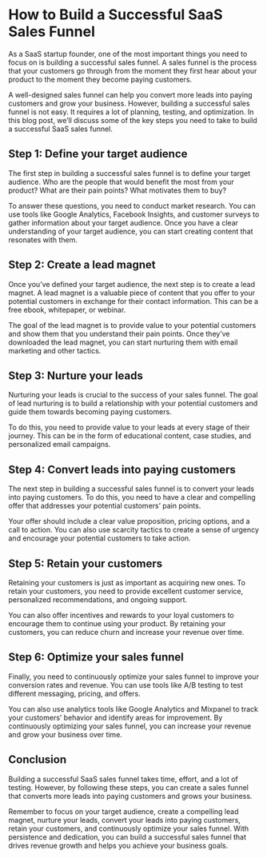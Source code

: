 # How to Build a Successful SaaS Sales Funnel

As a SaaS startup founder, one of the most important things you need to focus on is building a successful sales funnel. A sales funnel is the process that your customers go through from the moment they first hear about your product to the moment they become paying customers.

A well-designed sales funnel can help you convert more leads into paying customers and grow your business. However, building a successful sales funnel is not easy. It requires a lot of planning, testing, and optimization. In this blog post, we’ll discuss some of the key steps you need to take to build a successful SaaS sales funnel.

## Step 1: Define your target audience

The first step in building a successful sales funnel is to define your target audience. Who are the people that would benefit the most from your product? What are their pain points? What motivates them to buy?

To answer these questions, you need to conduct market research. You can use tools like Google Analytics, Facebook Insights, and customer surveys to gather information about your target audience. Once you have a clear understanding of your target audience, you can start creating content that resonates with them.

## Step 2: Create a lead magnet

Once you’ve defined your target audience, the next step is to create a lead magnet. A lead magnet is a valuable piece of content that you offer to your potential customers in exchange for their contact information. This can be a free ebook, whitepaper, or webinar.

The goal of the lead magnet is to provide value to your potential customers and show them that you understand their pain points. Once they’ve downloaded the lead magnet, you can start nurturing them with email marketing and other tactics.

## Step 3: Nurture your leads

Nurturing your leads is crucial to the success of your sales funnel. The goal of lead nurturing is to build a relationship with your potential customers and guide them towards becoming paying customers.

To do this, you need to provide value to your leads at every stage of their journey. This can be in the form of educational content, case studies, and personalized email campaigns.

## Step 4: Convert leads into paying customers

The next step in building a successful sales funnel is to convert your leads into paying customers. To do this, you need to have a clear and compelling offer that addresses your potential customers’ pain points.

Your offer should include a clear value proposition, pricing options, and a call to action. You can also use scarcity tactics to create a sense of urgency and encourage your potential customers to take action.

## Step 5: Retain your customers

Retaining your customers is just as important as acquiring new ones. To retain your customers, you need to provide excellent customer service, personalized recommendations, and ongoing support.

You can also offer incentives and rewards to your loyal customers to encourage them to continue using your product. By retaining your customers, you can reduce churn and increase your revenue over time.

## Step 6: Optimize your sales funnel

Finally, you need to continuously optimize your sales funnel to improve your conversion rates and revenue. You can use tools like A/B testing to test different messaging, pricing, and offers.

You can also use analytics tools like Google Analytics and Mixpanel to track your customers’ behavior and identify areas for improvement. By continuously optimizing your sales funnel, you can increase your revenue and grow your business over time.

## Conclusion

Building a successful SaaS sales funnel takes time, effort, and a lot of testing. However, by following these steps, you can create a sales funnel that converts more leads into paying customers and grows your business.

Remember to focus on your target audience, create a compelling lead magnet, nurture your leads, convert your leads into paying customers, retain your customers, and continuously optimize your sales funnel. With persistence and dedication, you can build a successful sales funnel that drives revenue growth and helps you achieve your business goals.